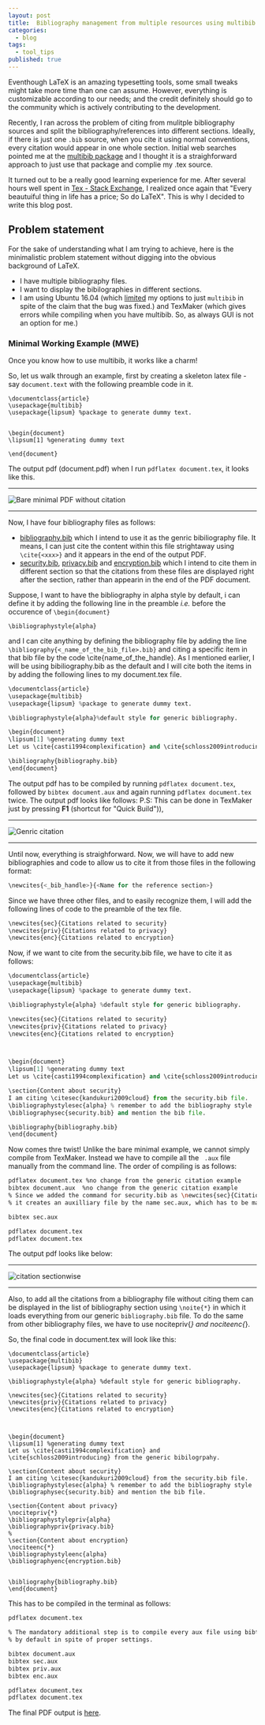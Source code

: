 ```yaml
---
layout: post
title:  Bibliography management from multiple resources using multibib.
categories: 
  - blog
tags:
  - tool_tips
published: true
---
```


Eventhough LaTeX is an amazing typesetting tools, some small tweaks might take more time than one can assume. However, everything is customizable according to our needs; and the credit definitely should go to the community which is actively contributing to the development.

Recently, I ran across the problem of citing from mulitple bibliography sources and split the bibliography/references into different sections. Ideally, if there is just one ```.bib``` source, when you cite it using normal conventions, every citation would appear in one whole section. Initial web searches pointed me at the [multibib package](https://www.ctan.org/pkg/multibib?lang=en) and I thought it is a straighforward approach to just use that package and complie my .tex source.

It turned out to be a really good learning experience for me. After several hours well spent in [Tex - Stack Exchange](http://tex.stackexchange.com/), I realized once again that "Every beautuiful thing in life has a price; So do LaTeX". This is why I decided to write this blog post.

## Problem statement

For the sake of understanding what I am trying to achieve, here is the minimalistic problem statement without digging into the obvious background of LaTeX. 

* I have multiple bibliography files.
* I want to display the bibilographies in different sections.
* I am using Ubuntu 16.04 (which [limited](https://askubuntu.com/questions/761985/textlive-bibtex-extra-and-biber-conflict) my options to just ```multibib``` in spite of the claim that the bug was fixed.) and TexMaker (which gives errors while compiling when you have multibib. So, as always GUI is not an option for me.)

### Minimal Working Example (MWE)

Once you know how to use multibib, it works like a charm! 

So, let us walk through an example, first by creating a skeleton latex file - say ```document.text``` with the following preamble code in it.

```
\documentclass{article}
\usepackage{multibib}
\usepackage{lipsum} %package to generate dummy text.


\begin{document}
\lipsum[1] %generating dummy text

\end{document}
```
The output pdf (document.pdf) when I run ```pdflatex document.tex```, it looks like this.

---

![Bare minimal PDF without citation]({{site.baseurl}}/assets/images/bare_minimal_pdf.png)

---

Now, I have four bibliography files as follows:

* [bibliography.bib](https://raw.githubusercontent.com/sidtechnical/sidtechnical.github.io/master/assets/files/bibliography.bib) which I intend to use it as the genric bibiliography file. It means, I can just cite the content within this file strightaway using ```\cite{<xxx>}``` and it appears in the end of the output PDF.
* [security.bib](https://raw.githubusercontent.com/sidtechnical/sidtechnical.github.io/master/assets/files/security.bib), [privacy.bib](https://raw.githubusercontent.com/sidtechnical/sidtechnical.github.io/master/assets/files/privacy.bib) and [encryption.bib](https://raw.githubusercontent.com/sidtechnical/sidtechnical.github.io/master/assets/files/encryption.bib) which I intend to cite them in different section so that the citations from these files are displayed right after the section, rather than appearin in the end of the PDF document.

Suppose, I want to have the bibliography in alpha style by default, i can define it by adding the following line in the preamble *i.e.* before the occurence of ```\begin{document}```

```
\bibliographystyle{alpha}
```

and I can cite anything by defining the bibliography file by adding the line ```\bibliography{<_name_of_the_bib_file>.bib}``` and citing a specific item in that bib file by the code \cite{name_of_the_handle}. As I mentioned earlier, I will be using bibiliography.bib as the default and I will cite both the items in by adding the following lines to my document.tex file.


```python
\documentclass{article}
\usepackage{multibib}
\usepackage{lipsum} %package to generate dummy text.

\bibliographystyle{alpha}%default style for generic bibliography.

\begin{document}
\lipsum[1] %generating dummy text
Let us \cite{casti1994complexification} and \cite{schloss2009introducing} from the generic bibilogrpahy. 

\bibliography{bibliography.bib}
\end{document}
```

The output pdf has to be compiled by running ```pdflatex document.tex```, followed by ```bibtex document.aux``` and again running ```pdflatex document.tex``` twice. The output pdf looks like follows:
P.S: This can be done in TexMaker just by pressing **F1** (shortcut for "Quick Build")),

---

![Genric citation]({{site.baseurl}}/assets/images/generic_citation_pdf.png)

---

Until now, everything is straighforward. Now, we will have to add new bibliographies and code to allow us to cite it from those files in the following format:

```python
\newcites{<_bib_handle>}{<Name for the reference section>}
```
Since we have three other files, and to easily recognize them, I will add the following lines of code to the preamble of the tex file.

```python
\newcites{sec}{Citations related to security}
\newcites{priv}{Citations related to privacy}
\newcites{enc}{Citations related to encryption}

```

Now, if we want to cite from the security.bib file, we have to cite it as follows:

```python
\documentclass{article}
\usepackage{multibib}
\usepackage{lipsum} %package to generate dummy text.

\bibliographystyle{alpha} %default style for generic bibliography.

\newcites{sec}{Citations related to security}
\newcites{priv}{Citations related to privacy}
\newcites{enc}{Citations related to encryption}



\begin{document}
\lipsum[1] %generating dummy text
Let us \cite{casti1994complexification} and \cite{schloss2009introducing} from the generic bibilogrpahy. 

\section{Content about security}
I am citing \citesec{kandukuri2009cloud} from the security.bib file.
\bibliographystylesec{alpha} % remember to add the bibliography style
\bibliographysec{security.bib} and mention the bib file.

\bibliography{bibliography.bib}
\end{document}
```
Now comes thre twist! Unlike the bare minimal example, we cannot simply compile from TexMaker. Instead we have to compile all the ``` .aux``` file manually from the command line. The order of compiling is as follows:

```bash
pdflatex document.tex %no change from the generic citation example
bibtex document.aux  %no change from the generic citation example
% Since we added the command for security.bib as \newcites{sec}{Citations related to security}, 
% it creates an auxilliary file by the name sec.aux, which has to be manually compiled with bibtex.

bibtex sec.aux 

pdflatex document.tex
pdflatex document.tex
```

The output pdf looks like below:

---

![citation sectionwise]({{site.baseurl}}/assets/images/section_wise_citation_pdf.png)

---


Also, to add all the citations from a bibliography file without citing them can be displayed in the list of bibliography section using ```\noite{*}``` in which it loads everything from our generic ```bibliography.bib``` file. To do the same from other bibliography files, we have to use nocitepriv{*} and nociteenc{*}.

So, the final code in document.tex will look like this:

```
\documentclass{article}
\usepackage{multibib}
\usepackage{lipsum} %package to generate dummy text.

\bibliographystyle{alpha} %default style for generic bibliography.

\newcites{sec}{Citations related to security}
\newcites{priv}{Citations related to privacy}
\newcites{enc}{Citations related to encryption}



\begin{document}
\lipsum[1] %generating dummy text
Let us \cite{casti1994complexification} and \cite{schloss2009introducing} from the generic bibilogrpahy. 

\section{Content about security}
I am citing \citesec{kandukuri2009cloud} from the security.bib file.
\bibliographystylesec{alpha} % remember to add the bibliography style
\bibliographysec{security.bib} and mention the bib file.

\section{Content about privacy}
\nocitepriv{*}
\bibliographystylepriv{alpha}
\bibliographypriv{privacy.bib}
%
\section{Content about encryption}
\nociteenc{*}
\bibliographystyleenc{alpha}
\bibliographyenc{encryption.bib}


\bibliography{bibliography.bib}
\end{document}
```

This has to be compiled in the terminal as follows:

``` bash
pdflatex document.tex

% The mandatory additional step is to compile every aux file using bibtex seperately, which TexMaker fails to do 
% by default in spite of proper settings.

bibtex document.aux
bibtex sec.aux
bibtex priv.aux
bibtex enc.aux

pdflatex document.tex
pdflatex document.tex
```
The final PDF output is [here]({{site.baseurl}}/assets/files/document.pdf).



